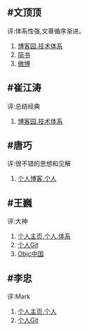 #文顶顶
-------
评:体系性强,文章循序渐进。

1. [博客园.技术体系](http://www.cnblogs.com/wendingding/)
2. [简书](http://www.jianshu.com/users/c5703017b9f5/latest_articles)
3. [微博](http://weibo.com/p/1005053800117445/home?from=page_100505_profile&wvr=6&mod=data&is_hot=1)

#崔江涛
---------
评:总结经典

1. [博客园.技术体系](http://www.cnblogs.com/kenshincui/default.aspx?page=2)

#唐巧
--------
评:很不错的思想和见解

1. [个人博客.个人](http://blog.devtang.com)

#王巍
--------
评:大神

1. [个人主页.个人.体系](http://onevcat.com)
2. [个人Git](https://github.com/onevcat)
3. [Objc中国](http://objccn.io)

#李忠
-------
评:Mark

1. [个人主页.个人](http://limboy.me)
2. [个人Git](https://github.com/lzyy/iOS-Developer-Interview-Questions/commits/master)